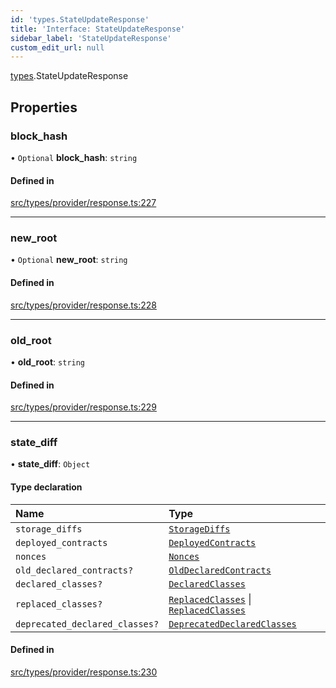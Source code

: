 ```yaml
---
id: 'types.StateUpdateResponse'
title: 'Interface: StateUpdateResponse'
sidebar_label: 'StateUpdateResponse'
custom_edit_url: null
---
```


[types](../namespaces/types.md).StateUpdateResponse

## Properties

### block_hash

• `Optional` **block_hash**: `string`

#### Defined in

[src/types/provider/response.ts:227](https://github.com/0xs34n/starknet.js/blob/v5.19.5/src/types/provider/response.ts#L227)

---

### new_root

• `Optional` **new_root**: `string`

#### Defined in

[src/types/provider/response.ts:228](https://github.com/0xs34n/starknet.js/blob/v5.19.5/src/types/provider/response.ts#L228)

---

### old_root

• **old_root**: `string`

#### Defined in

[src/types/provider/response.ts:229](https://github.com/0xs34n/starknet.js/blob/v5.19.5/src/types/provider/response.ts#L229)

---

### state_diff

• **state_diff**: `Object`

#### Type declaration

| Name                           | Type                                                                                                                                     |
| :----------------------------- | :--------------------------------------------------------------------------------------------------------------------------------------- |
| `storage_diffs`                | [`StorageDiffs`](../namespaces/types.RPC.md#storagediffs)                                                                                |
| `deployed_contracts`           | [`DeployedContracts`](../namespaces/types.Sequencer.md#deployedcontracts)                                                                |
| `nonces`                       | [`Nonces`](../namespaces/types.RPC.md#nonces)                                                                                            |
| `old_declared_contracts?`      | [`OldDeclaredContracts`](../namespaces/types.Sequencer.md#olddeclaredcontracts)                                                          |
| `declared_classes?`            | [`DeclaredClasses`](../namespaces/types.Sequencer.md#declaredclasses)                                                                    |
| `replaced_classes?`            | [`ReplacedClasses`](../namespaces/types.RPC.md#replacedclasses) \| [`ReplacedClasses`](../namespaces/types.Sequencer.md#replacedclasses) |
| `deprecated_declared_classes?` | [`DeprecatedDeclaredClasses`](../namespaces/types.RPC.md#deprecateddeclaredclasses)                                                      |

#### Defined in

[src/types/provider/response.ts:230](https://github.com/0xs34n/starknet.js/blob/v5.19.5/src/types/provider/response.ts#L230)
